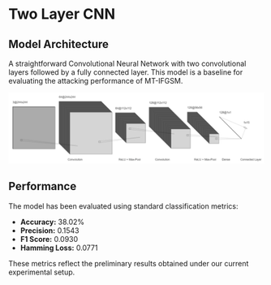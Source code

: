 # Two Layer CNN

## Model Architecture
A straightforward Convolutional Neural Network with two convolutional layers followed by a fully connected layer. This model is a baseline for evaluating the attacking performance of MT-IFGSM.

![Two Layer CNN Architecture](/images/two_layer_CNN.png)

## Performance
The model has been evaluated using standard classification metrics:

- **Accuracy:** 38.02%
- **Precision:** 0.1543
- **F1 Score:** 0.0930
- **Hamming Loss:** 0.0771

These metrics reflect the preliminary results obtained under our current experimental setup.